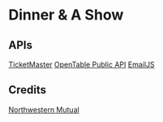 # Dinner & A Show

## APIs

[TicketMaster](https://developer.ticketmaster.com/products-and-docs/apis/getting-started/)
[OpenTable Public API](https://github.com/sosedoff/opentable)
[EmailJS](https://www.emailjs.com/docs/introduction/how-does-emailjs-work/)

## Credits

[Northwestern Mutual](https://www.northwesternmutual.com/life-and-money/a-guide-to-splitting-the-dinner-bill-with-friends/)


